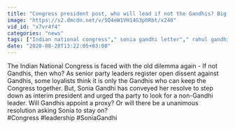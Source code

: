 ```yaml
---
title: "Congress president post, who will lead if not the Gandhis? Big developments Oneindia News"
image: "https://s2.dmcdn.net/v/SQ4eW1VH14G3phRbt/x240"
vid_id: "x7vr4f4"
categories: "news"
tags: ["Indian national congress"," sonia gandhi letter"," rahul gandhi"]
date: "2020-08-28T13:22:05+03:00"
---
```

The Indian National Congress is faced with the old dilemma again - If not Gandhis, then who? As senior party leaders register open dissent  against Gandhis, some loyalists think it is only the Gandhis who can keep the Congress together. But, Sonia Gandhi has conveyed her resolve to step down as interim president and urged tha party to look for a non-Gandhi leader. Will Gandhis appoint a proxy? Or will there be a unanimous resolution asking Sonia to stay on?  <br>#Congress #leadership #SoniaGandhi
